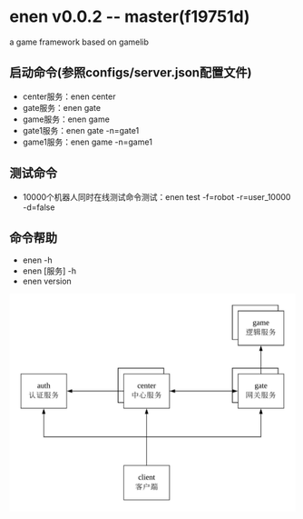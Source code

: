 # enen v0.0.2 -- master(f19751d)
a game framework based on gamelib

## 启动命令(参照configs/server.json配置文件)

- center服务：enen center
- gate服务：enen gate
- game服务：enen game
- gate1服务：enen gate -n=gate1
- game1服务：enen game -n=game1

## 测试命令

- 10000个机器人同时在线测试命令测试：enen test -f=robot -r=user_10000 -d=false

## 命令帮助
- enen -h
- enen [服务] -h
- enen version

![enenserver1](https://github.com/laonsx/pngs/blob/master/enen_server_1.png)
